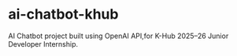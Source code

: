 # ai-chatbot-khub
AI Chatbot project built using OpenAI API,for K-Hub 2025–26 Junior Developer Internship.
